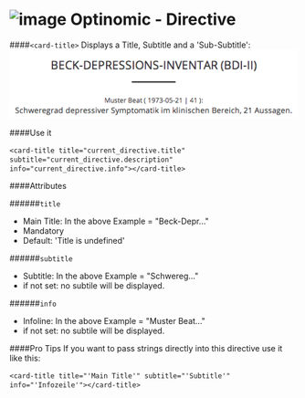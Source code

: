 ![image](http://www.ottiger.org/optinomic_logo/optinomic_logo_small.png)
Optinomic - Directive
=====================


####`<card-title>`
Displays a Title, Subtitle and a 'Sub-Subtitle':    
![image](https://raw.githubusercontent.com/Optinomic/optinomic-documentation/master/optinomic-directives/images/card_title.png)



####Use it
```
<card-title title="current_directive.title" subtitle="current_directive.description" info="current_directive.info"></card-title>
```

####Attributes

######`title`    
-  Main Title:  In the above Example = "Beck-Depr..."    
-  Mandatory   
-  Default: 'Title is undefined'     


######`subtitle`    
- Subtitle:  In the above Example =  "Schwereg..."
- if not set: no subtile will be displayed.


######`info`    
- Infoline:  In the above Example =   "Muster Beat..."
- if not set: no subtile will be displayed.


####Pro Tips
If you want to pass strings directly into this directive use it like this:
```
<card-title title="'Main Title'" subtitle="'Subtitle'" info="'Infozeile'"></card-title>
```

